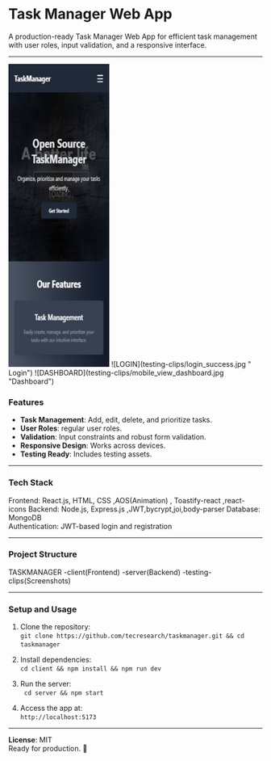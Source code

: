 # Task Manager Web App

A production-ready Task Manager Web App for efficient task management with user roles, input validation, and a responsive interface.

---
<img src="testing-clips/index_mobile.jpg" alt="HOME" title="Responsive Landing" width="200" height="600">
![LOGIN](testing-clips/login_success.jpg " Login")
![DASHBOARD](testing-clips/mobile_view_dashboard.jpg "Dashboard")



### Features
- **Task Management**: Add, edit, delete, and prioritize tasks.
- **User Roles**: regular user roles.
- **Validation**: Input constraints and robust form validation.
- **Responsive Design**: Works across devices.
- **Testing Ready**: Includes testing assets.

---

### Tech Stack
Frontend: React.js, HTML, CSS ,AOS(Animation) , Toastify-react ,react-icons 
Backend: Node.js, Express.js ,JWT,bycrypt,joi,body-parser
Database: MongoDB  
Authentication: JWT-based login and registration

---

### Project Structure
TASKMANAGER
   -client(Frontend)
   -server(Backend)
   -testing-clips(Screenshots)

---

### Setup and Usage
1. Clone the repository:  
   `git clone https://github.com/tecresearch/taskmanager.git && cd taskmanager`

2. Install dependencies:  
   `cd client && npm install && npm run dev`

3. Run the server:  
   ` cd server && npm start`

4. Access the app at:  
   `http://localhost:5173`

---

**License**: MIT  
Ready for production. 🚀
